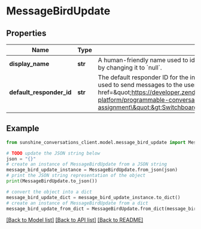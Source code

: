 # MessageBirdUpdate


## Properties

Name | Type | Description | Notes
------------ | ------------- | ------------- | -------------
**display_name** | **str** | A human-friendly name used to identify the integration. &#x60;displayName&#x60; can be unset by changing it to &#x60;null&#x60;. | [optional] 
**default_responder_id** | **str** | The default responder ID for the integration. This is the ID of the responder that will be used to send messages to the user. For more information, refer to the &lt;a href&#x3D;\&quot;https://developer.zendesk.com/documentation/conversations/messaging-platform/programmable-conversations/switchboard/#default-integration-assignment\&quot;&gt;Switchboard guide&lt;/a&gt;.  | [optional] 

## Example

```python
from sunshine_conversations_client.model.message_bird_update import MessageBirdUpdate

# TODO update the JSON string below
json = "{}"
# create an instance of MessageBirdUpdate from a JSON string
message_bird_update_instance = MessageBirdUpdate.from_json(json)
# print the JSON string representation of the object
print(MessageBirdUpdate.to_json())

# convert the object into a dict
message_bird_update_dict = message_bird_update_instance.to_dict()
# create an instance of MessageBirdUpdate from a dict
message_bird_update_from_dict = MessageBirdUpdate.from_dict(message_bird_update_dict)
```
[[Back to Model list]](../README.md#documentation-for-models) [[Back to API list]](../README.md#documentation-for-api-endpoints) [[Back to README]](../README.md)


